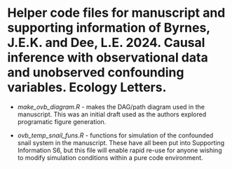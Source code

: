 # Helper code files for manuscript and supporting information of Byrnes, J.E.K. and Dee, L.E. 2024. Causal inference with observational data and unobserved confounding variables. Ecology Letters.
  
- *make_ovb_diagram.R* - makes the DAG/path diagram used in the manuscript. This was an initial draft used as the authors explored programatic figure generation.  
  
- *ovb_temp_snail_funs.R* - functions for simulation of the confounded snail system in the manuscript. These have all been put into Supporting Information S6, but this file will enable rapid re-use for anyone wishing to modify simulation conditions within a pure code environment.